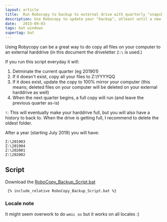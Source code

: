 ```yaml
---
layout: article
title:  Run Robocopy to backup to external drive with quarterly "snapshots"
description: Use Robocopy to update your "backup", atleast until a new quarter has begun.
date:   2015-09-03
tags: bat windows
supertag: bat
---
```


Using Robycopy can be a great way to do copy all files on your computer to an external harddrive (in this document the driveletter ```Z:\``` is used.)

If you run this script everyday it will:

1. Detminate the current quarter (eg 201901)
2. If it doesn't exist, copy all your files to Z:\YYYYQQ
3. If it does exist, update the copy to 100% mirror your computer (this means; deleted files on your computer will be deleted on your external harddrive as well)
4. When the next quarter begins, a full copy will run (and leave the previous quarter as-is)

`!`: This will eventually make your harddrive full, but you will also have a history to back to. When the drive is getting full, I recommend to delete the oldest folder.

After a year (starting July 2019) you will have:

```
Z:\201903
Z:\201904
Z:\202001
Z:\202002
```

## Script

Download the [RoboCopy_Backup_Script.bat](RoboCopy_Backup_Script.bat)

```BAT
 {% include_relative RoboCopy_Backup_Script.bat %}
```

### Locale note

It might seem overwork to do ```wmic os``` but it works on all locales :)

